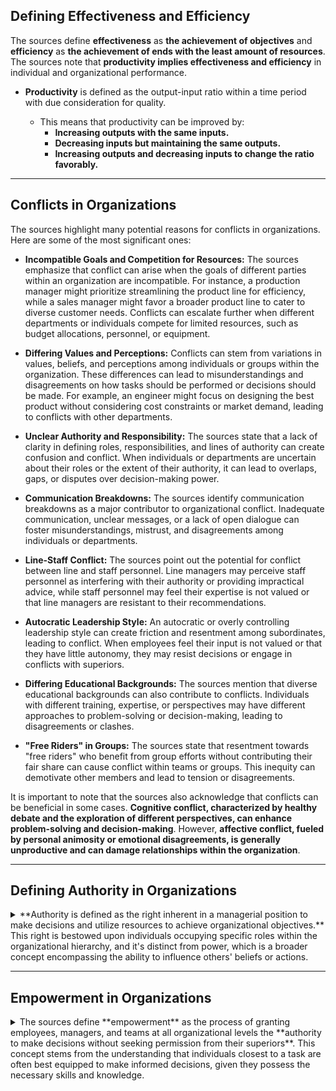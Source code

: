 ## Defining Effectiveness and Efficiency

The sources define **effectiveness** as **the achievement of objectives** and **efficiency** as **the achievement of ends with the least amount of resources**. The sources note that **productivity implies effectiveness and efficiency** in individual and organizational performance.

- **Productivity** is defined as the output-input ratio within a time period with due consideration for quality.

  - This means that productivity can be improved by:
    - **Increasing outputs with the same inputs.**
    - **Decreasing inputs but maintaining the same outputs.**
    - **Increasing outputs and decreasing inputs to change the ratio favorably.**

---

## Conflicts in Organizations

The sources highlight many potential reasons for conflicts in organizations. Here are some of the most significant ones:

- **Incompatible Goals and Competition for Resources:** The sources emphasize that conflict can arise when the goals of different parties within an organization are incompatible. For instance, a production manager might prioritize streamlining the product line for efficiency, while a sales manager might favor a broader product line to cater to diverse customer needs. Conflicts can escalate further when different departments or individuals compete for limited resources, such as budget allocations, personnel, or equipment.

- **Differing Values and Perceptions:** Conflicts can stem from variations in values, beliefs, and perceptions among individuals or groups within the organization. These differences can lead to misunderstandings and disagreements on how tasks should be performed or decisions should be made. For example, an engineer might focus on designing the best product without considering cost constraints or market demand, leading to conflicts with other departments.

- **Unclear Authority and Responsibility:** The sources state that a lack of clarity in defining roles, responsibilities, and lines of authority can create confusion and conflict. When individuals or departments are uncertain about their roles or the extent of their authority, it can lead to overlaps, gaps, or disputes over decision-making power.

- **Communication Breakdowns:** The sources identify communication breakdowns as a major contributor to organizational conflict. Inadequate communication, unclear messages, or a lack of open dialogue can foster misunderstandings, mistrust, and disagreements among individuals or departments.

- **Line-Staff Conflict:** The sources point out the potential for conflict between line and staff personnel. Line managers may perceive staff personnel as interfering with their authority or providing impractical advice, while staff personnel may feel their expertise is not valued or that line managers are resistant to their recommendations.

- **Autocratic Leadership Style:** An autocratic or overly controlling leadership style can create friction and resentment among subordinates, leading to conflict. When employees feel their input is not valued or that they have little autonomy, they may resist decisions or engage in conflicts with superiors.

- **Differing Educational Backgrounds:** The sources mention that diverse educational backgrounds can also contribute to conflicts. Individuals with different training, expertise, or perspectives may have different approaches to problem-solving or decision-making, leading to disagreements or clashes.

- **"Free Riders" in Groups:** The sources state that resentment towards "free riders" who benefit from group efforts without contributing their fair share can cause conflict within teams or groups. This inequity can demotivate other members and lead to tension or disagreements.

It is important to note that the sources also acknowledge that conflicts can be beneficial in some cases. **Cognitive conflict, characterized by healthy debate and the exploration of different perspectives, can enhance problem-solving and decision-making**. However, **affective conflict, fueled by personal animosity or emotional disagreements, is generally unproductive and can damage relationships within the organization**.

---

## Defining Authority in Organizations

<details>
The sources provide a comprehensive explanation of authority within the context of organizations, primarily from a managerial perspective.
<summary>
**Authority is defined as the right inherent in a managerial position to make decisions and utilize resources to achieve organizational objectives.** This right is bestowed upon individuals occupying specific roles within the organizational hierarchy, and it's distinct from power, which is a broader concept encompassing the ability to influence others' beliefs or actions.
</summary>
Here are key insights about authority derived from the sources:

- **Authority Stems from Legitimate Power:** While there are various bases of power, such as expert power, referent power, reward power, and coercive power, the sources emphasize **legitimate power as the foundation of organizational authority**. This power arises from the acceptance of a position's authority by individuals within a societal or organizational system. For example, a manager's authority within a company is derived from the property rights of the business owners and the structure of the organization.

- **Authority is a Tool for Effective Organizing:** The sources highlight the **essential role of authority in the managerial function of organizing**. Clearly defined lines of authority enable managers to:

  - **Assign tasks and responsibilities to subordinates.**
  - **Make decisions and allocate resources effectively.**
  - **Coordinate activities across different departments or levels of the organization.**

- **Authority Relationships are Key:** The sources distinguish between **line authority** and **staff authority**.

  - **Line authority** represents the direct chain of command where superiors have the right to issue instructions and supervise subordinates. This authority is essential for achieving organizational goals and maintaining accountability.
  - **Staff authority** involves an advisory role where individuals or departments provide expertise and guidance to line managers, but they do not have direct authority over line personnel.

- **Authority Can Be Delegated and Decentralized:**

  - **Delegation of authority** occurs when a superior grants a subordinate the discretion to make decisions within a defined scope of responsibility. Effective delegation is crucial for empowering employees, fostering initiative, and enabling managers to focus on strategic matters.
  - **Decentralization of authority** represents the broader organizational philosophy of dispersing decision-making power to lower levels of the hierarchy. This approach can enhance responsiveness, flexibility, and employee motivation. The sources emphasize the importance of balance in decentralization to avoid chaos or loss of control.

- **Authority is Dynamic and Situational:** The sources acknowledge that **authority is not static or absolute**. It can be modified or redefined based on factors such as organizational changes, environmental shifts, and the evolving needs of the business.

Furthermore, our previous conversation about conflicts in organizations underscores the importance of clear authority and responsibility in minimizing potential for disagreements. When individuals or departments lack clarity regarding their roles and decision-making power, it can fuel conflicts and undermine organizational effectiveness.
</details>

---

## Empowerment in Organizations

<details>
<summary>
The sources define **empowerment** as the process of granting employees, managers, and teams at all organizational levels the **authority to make decisions without seeking permission from their superiors**. This concept stems from the understanding that individuals closest to a task are often best equipped to make informed decisions, given they possess the necessary skills and knowledge.
</summary>
Here's a breakdown of key aspects of empowerment, drawing on the sources and our previous conversations:

- **Basis in Traditional Practices:** Empowerment is rooted in concepts like suggestion schemes, job enrichment, and worker participation, building upon the idea of employee involvement and autonomy.

- **Relationship to Delegation:** Both **empowerment** and **delegation of authority** are interconnected and operate on a spectrum.

  - **Delegation** involves a superior granting decision-making authority to a subordinate for specific tasks or responsibilities.
  - **Empowerment** represents a broader organizational philosophy where decision-making power is distributed more widely across various levels, fostering a culture of autonomy and ownership.

- **The Power-Responsibility Equation:** Effective empowerment necessitates a balance between power and responsibility.

  - **Power should equal responsibility (P = R).** This balance ensures individuals have the authority necessary to fulfill their responsibilities, preventing frustration and promoting accountability.
  - **Imbalances can lead to problems.** For instance, if power exceeds responsibility (P > R), it could foster autocratic behavior and a lack of accountability. Conversely, if responsibility outweighs power (R > P), it can lead to frustration and an inability to effectively execute tasks.

- **Drivers of Empowerment:** The rising emphasis on empowerment in modern organizations is driven by factors such as:

  - **Intensified global competition:** Empowered employees can respond quickly to changing market dynamics and customer demands.
  - **Need for rapid decision-making:** Decentralized decision-making allows organizations to be more agile and adaptable.
  - **A more educated workforce:** Employees today often seek greater autonomy and involvement in decision-making processes.

- **Benefits of Empowerment:** When effectively implemented, empowerment can lead to:

  - **Enhanced motivation and engagement:** Employees feel a greater sense of ownership and responsibility, leading to increased commitment and effort.
  - **Improved decision-making:** Decisions are made by those with the most relevant knowledge and experience.
  - **Increased responsiveness and flexibility:** Organizations can react more quickly to changes and opportunities.

- **Essential Conditions for Effective Empowerment:** The sources and our prior discussions highlight several crucial elements for successful empowerment:

  - **Sincerity and trust:** Empowerment must be genuine, with managers demonstrating trust in their employees' abilities.
  - **Clear communication:** Employees need access to relevant information and resources to make informed decisions.
  - **Competence:** Empowerment should be granted to individuals with the skills and knowledge required to make sound decisions.
  - **Rewards and recognition:** Employees should be acknowledged and rewarded for successfully exercising their decision-making authority.
  - **A supportive organizational culture:** The organizational values should align with the principles of empowerment, encouraging autonomy and employee involvement.

- **Connection to Conflict Resolution:** Our previous discussion on organizational conflicts highlighted the importance of clear authority and responsibility in minimizing disagreements. Empowerment can contribute to conflict resolution by providing individuals with the authority to address issues within their scope of responsibility, reducing the need to escalate conflicts to higher levels.

Overall, empowerment is not merely a delegation technique; it is a philosophy and a strategic approach to managing and organizing, aimed at fostering a more engaged, responsive, and effective workforce.

</details>
